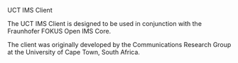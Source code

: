 UCT IMS Client

The UCT IMS Client is designed to be used in conjunction with the Fraunhofer FOKUS Open IMS Core. 

The client was originally developed by the Communications Research Group at the University of Cape Town, South Africa.
